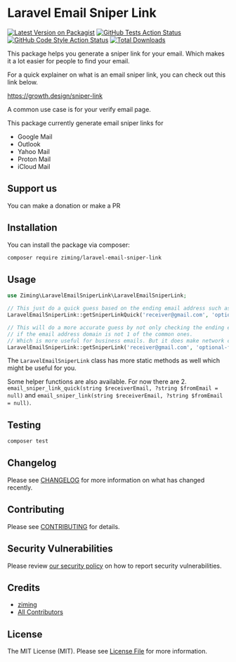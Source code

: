 # Laravel Email Sniper Link

[![Latest Version on Packagist](https://img.shields.io/packagist/v/ziming/laravel-email-sniper-link.svg?style=flat-square)](https://packagist.org/packages/ziming/laravel-email-sniper-link)
[![GitHub Tests Action Status](https://img.shields.io/github/actions/workflow/status/ziming/laravel-email-sniper-link/run-tests.yml?branch=main&label=tests&style=flat-square)](https://github.com/ziming/laravel-email-sniper-link/actions?query=workflow%3Arun-tests+branch%3Amain)
[![GitHub Code Style Action Status](https://img.shields.io/github/actions/workflow/status/ziming/laravel-email-sniper-link/fix-php-code-style-issues.yml?branch=main&label=code%20style&style=flat-square)](https://github.com/ziming/laravel-email-sniper-link/actions?query=workflow%3A"Fix+PHP+code+style+issues"+branch%3Amain)
[![Total Downloads](https://img.shields.io/packagist/dt/ziming/laravel-email-sniper-link.svg?style=flat-square)](https://packagist.org/packages/ziming/laravel-email-sniper-link)

This package helps you generate a sniper link for your email. Which makes it a lot easier for people to find your email.

For a quick explainer on what is an email sniper link, you can check out this link below.

https://growth.design/sniper-link

A common use case is for your verify email page.

This package currently generate email sniper links for
- Google Mail
- Outlook
- Yahoo Mail
- Proton Mail
- iCloud Mail

## Support us

You can make a donation or make a PR

## Installation

You can install the package via composer:

```bash
composer require ziming/laravel-email-sniper-link
```

## Usage

```php
use Ziming\LaravelEmailSniperLink\LaravelEmailSniperLink;

// This just do a quick guess based on the ending email address such as gmail.com, outlook.com, icloud.com etc.
LaravelEmailSniperLink::getSniperLinkQuick('receiver@gmail.com', 'optional-from-email-that-proton-mail-uses@gmail.com')

// This will do a more accurate guess by not only checking the ending email address but also the MX record of the email address
// if the email address domain is not 1 of the common ones.
// Which is more useful for business emails. But it does make network calls to fetch the MX records so it is slower
LaravelEmailSniperLink::getSniperLink('receiver@gmail.com', 'optional-from-email@gmail.com')
```

The `LaravelEmailSniperLink` class has more static methods as well which might be useful for you.

Some helper functions are also available. For now there are 2. `email_sniper_link_quick(string $receiverEmail, ?string $fromEmail = null)` and `email_sniper_link(string $receiverEmail, ?string $fromEmail = null)`.

## Testing

```bash
composer test
```

## Changelog

Please see [CHANGELOG](CHANGELOG.md) for more information on what has changed recently.

## Contributing

Please see [CONTRIBUTING](CONTRIBUTING.md) for details.

## Security Vulnerabilities

Please review [our security policy](../../security/policy) on how to report security vulnerabilities.

## Credits

- [ziming](https://github.com/ziming)
- [All Contributors](../../contributors)

## License

The MIT License (MIT). Please see [License File](LICENSE.md) for more information.
